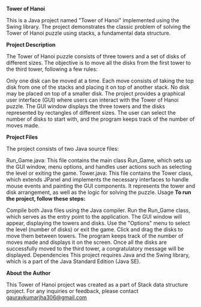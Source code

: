 **Tower of Hanoi**

This is a Java project named "Tower of Hanoi" implemented using the Swing library. The project demonstrates the classic problem of solving the Tower of Hanoi puzzle using stacks, a fundamental data structure.

**Project Description**

The Tower of Hanoi puzzle consists of three towers and a set of disks of different sizes. The objective is to move all the disks from the first tower to the third tower, following a few rules:

Only one disk can be moved at a time.
Each move consists of taking the top disk from one of the stacks and placing it on top of another stack.
No disk may be placed on top of a smaller disk.
The project provides a graphical user interface (GUI) where users can interact with the Tower of Hanoi puzzle. The GUI window displays the three towers and the disks represented by rectangles of different sizes. The user can select the number of disks to start with, and the program keeps track of the number of moves made.

**Project Files**

The project consists of two Java source files:

Run_Game.java: This file contains the main class Run_Game, which sets up the GUI window, menu options, and handles user actions such as selecting the level or exiting the game.
Tower.java: This file contains the Tower class, which extends JPanel and implements the necessary interfaces to handle mouse events and painting the GUI components. It represents the tower and disk arrangement, as well as the logic for solving the puzzle.
Usage
**To run the project, follow these steps:**


Compile both Java files using the Java compiler.
Run the Run_Game class, which serves as the entry point to the application.
The GUI window will appear, displaying the towers and disks.
Use the "Options" menu to select the level (number of disks) or exit the game.
Click and drag the disks to move them between towers.
The program keeps track of the number of moves made and displays it on the screen.
Once all the disks are successfully moved to the third tower, a congratulatory message will be displayed.
Dependencies
This project requires Java and the Swing library, which is a part of the Java Standard Edition (Java SE).

**About the Author**

This Tower of Hanoi project was created as a part of Stack data structure project. For any inquiries or feedback, please contact gauravkumarjha306@gmail.com
